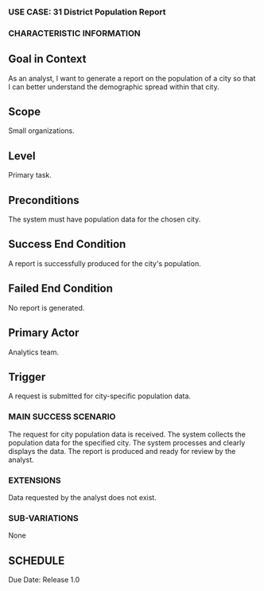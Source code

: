 ### USE CASE: 31 District Population Report

### CHARACTERISTIC INFORMATION
## Goal in Context
As an analyst, I want to generate a report on the population of a city so that I can better understand the demographic spread within that city.

## Scope
Small organizations.

## Level
Primary task.

## Preconditions
The system must have population data for the chosen city.

## Success End Condition
A report is successfully produced for the city's population.

## Failed End Condition
No report is generated.

## Primary Actor
Analytics team.

## Trigger
A request is submitted for city-specific population data.

### MAIN SUCCESS SCENARIO
The request for city population data is received.
The system collects the population data for the specified city.
The system processes and clearly displays the data.
The report is produced and ready for review by the analyst.

### EXTENSIONS
Data requested by the analyst does not exist.

### SUB-VARIATIONS
None

## SCHEDULE
Due Date: Release 1.0

